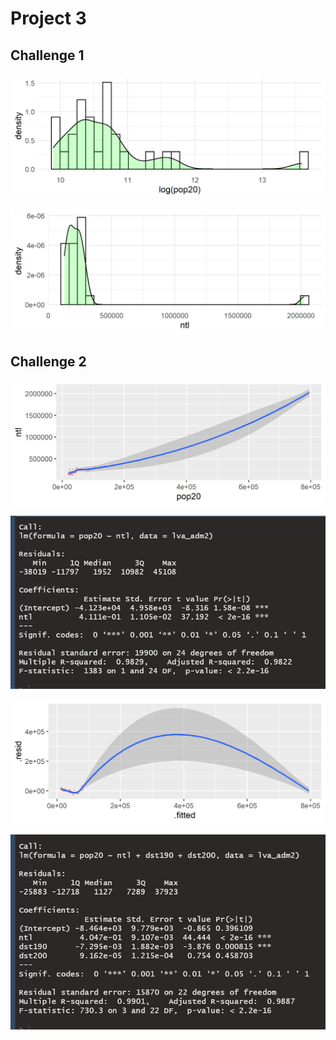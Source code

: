 # Project 3

## Challenge 1


![](lva_density_pop.png)

![](lva_density_ntl.png)


## Challenge 2


![](lva_ntl_pop.png)

![](ntl_pop_summary.png)

![](lva_resid_fit.png)

![](resid_fit_summary.png)
